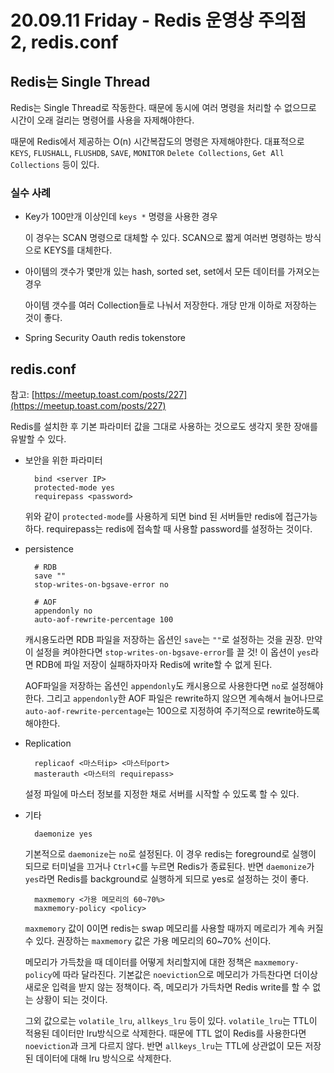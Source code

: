 # 20.09.11 Friday - Redis 운영상 주의점 2, redis.conf

## Redis는 Single Thread

Redis는 Single Thread로 작동한다. 때문에 동시에 여러 명령을 처리할 수 없으므로 시간이 오래 걸리는 명령어를 사용을 자제해야한다.

때문에 Redis에서 제공하는 O\(n\) 시간복잡도의 명령은 자제해야한다. 대표적으로 `KEYS`, `FLUSHALL`, `FLUSHDB`, `SAVE`, `MONITOR` `Delete Collections`, `Get All Collections` 등이 있다.

### 실수 사례

* Key가 100만개 이상인데 `keys *` 명령을 사용한 경우

  이 경우는 SCAN 명령으로 대체할 수 있다. SCAN으로 짧게 여러번 명령하는 방식으로 KEYS를 대체한다.

* 아이템의 갯수가 몇만개 있는 hash, sorted set, set에서 모든 데이터를 가져오는 경우

  아이템 갯수를 여러 Collection들로 나눠서 저장한다. 개당 만개 이하로 저장하는 것이 좋다.

* Spring Security Oauth redis tokenstore

## redis.conf

참고: [https://meetup.toast.com/posts/227](https://meetup.toast.com/posts/227)

Redis를 설치한 후 기본 파라미터 값을 그대로 사용하는 것으로도 생각지 못한 장애를 유발할 수 있다.

* 보안을 위한 파라미터

  ```text
    bind <server IP>
    protected-mode yes
    requirepass <password>
  ```

  위와 같이 `protected-mode`를 사용하게 되면 bind 된 서버들만 redis에 접근가능하다. requirepass는 redis에 접속할 때 사용할 password를 설정하는 것이다.

* persistence

  ```text
    # RDB
    save ""
    stop-writes-on-bgsave-error no

    # AOF
    appendonly no
    auto-aof-rewrite-percentage 100
  ```

  캐시용도라면 RDB 파일을 저장하는 옵션인 `save`는 `""`로 설정하는 것을 권장. 만약 이 설정을 켜야한다면 `stop-writes-on-bgsave-error`를 끌 것! 이 옵션이 `yes`라면 RDB에 파일 저장이 실패하자마자 Redis에 write할 수 없게 된다.

  AOF파일을 저장하는 옵션인 `appendonly`도 캐시용으로 사용한다면 `no`로 설정해야한다. 그리고 `appendonly`한 AOF 파일은 rewrite하지 않으면 계속해서 늘어나므로 `auto-aof-rewrite-percentage`는 100으로 지정하여 주기적으로 rewrite하도록 해야한다.

* Replication

  ```text
    replicaof <마스터ip> <마스터port>
    masterauth <마스터의 requirepass>
  ```

  설정 파일에 마스터 정보를 지정한 채로 서버를 시작할 수 있도록 할 수 있다.

* 기타

  ```text
    daemonize yes
  ```

  기본적으로 `daemonize`는 `no`로 설정된다. 이 경우 redis는 foreground로 실행이 되므로 터미널을 끄거나 `Ctrl+C`를 누르면 Redis가 종료된다. 반면 `daemonize`가 `yes`라면 Redis를 background로 실행하게 되므로 yes로 설정하는 것이 좋다.

  ```text
    maxmemory <가용 메모리의 60~70%>
    maxmemory-policy <policy>
  ```

  `maxmemory` 값이 0이면 redis는 swap 메모리를 사용할 때까지 메로리가 계속 커질 수 있다. 권장하는 `maxmemory` 값은 가용 메모리의 60~70% 선이다.

  메모리가 가득찼을 때 데이터를 어떻게 처리할지에 대한 정책은 `maxmemory-policy`에 따라 달라진다. 기본값은 `noeviction`으로 메모리가 가득찬다면 더이상 새로운 입력을 받지 않는 정책이다. 즉, 메모리가 가득차면 Redis write를 할 수 없는 상황이 되는 것이다.

  그외 값으로는 `volatile_lru`, `allkeys_lru` 등이 있다. `volatile_lru`는 TTL이 적용된 데이터만 lru방식으로 삭제한다. 때문에 TTL 없이 Redis를 사용한다면 `noeviction`과 크게 다르지 않다. 반면 `allkeys_lru`는 TTL에 상관없이 모든 저장된 데이터에 대해 lru 방식으로 삭제한다.

